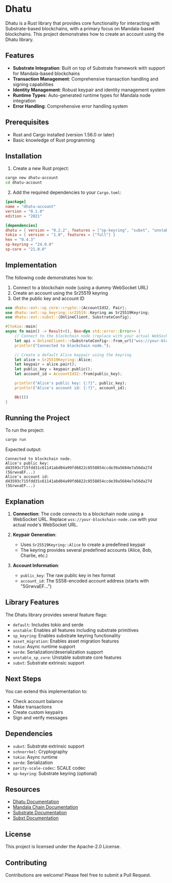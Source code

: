 # Dhatu

Dhatu is a Rust library that provides core functionality for interacting with Substrate-based blockchains, with a primary focus on Mandala-based blockchains. This project demonstrates how to create an account using the Dhatu library.

## Features

- **Substrate Integration**: Built on top of Substrate framework with support for Mandala-based blockchains
- **Transaction Management**: Comprehensive transaction handling and signing capabilities
- **Identity Management**: Robust keypair and identity management system
- **Runtime Types**: Auto-generated runtime types for Mandala node integration
- **Error Handling**: Comprehensive error handling system

## Prerequisites

- Rust and Cargo installed (version 1.56.0 or later)
- Basic knowledge of Rust programming

## Installation

1. Create a new Rust project:
```bash
cargo new dhatu-account
cd dhatu-account
```

2. Add the required dependencies to your `Cargo.toml`:
```toml
[package]
name = "dhatu-account"
version = "0.1.0"
edition = "2021"

[dependencies]
dhatu = { version = "0.2.2", features = ["sp-keyring", "subxt", "unstable_sp_core"] }
tokio = { version = "1.0", features = ["full"] }
hex = "0.4.3"
sp-keyring = "24.0.0"
sp-core = "21.0.0"
```

## Implementation

The following code demonstrates how to:
1. Connect to a blockchain node (using a dummy WebSocket URL)
2. Create an account using the Sr25519 keyring
3. Get the public key and account ID

```rust
use dhatu::ext::sp_core::crypto::{AccountId32, Pair};
use dhatu::ext::sp_keyring::sr25519::Keyring as Sr25519Keyring;
use dhatu::ext::subxt::{OnlineClient, SubstrateConfig};

#[tokio::main]
async fn main() -> Result<(), Box<dyn std::error::Error>> {
    // Connect to the blockchain node (replace with your actual WebSocket URL)
    let api = OnlineClient::<SubstrateConfig>::from_url("wss://your-blockchain-node.com").await?;
    println!("Connected to blockchain node.");

    // Create a default Alice keypair using the keyring
    let alice = Sr25519Keyring::Alice;
    let keypair = alice.pair();
    let public_key = keypair.public();
    let account_id = AccountId32::from(public_key);

    println!("Alice's public key: {:?}", public_key);
    println!("Alice's account id: {:?}", account_id);

    Ok(())
}
```

## Running the Project

To run the project:
```bash
cargo run
```

Expected output:
```
Connected to blockchain node.
Alice's public key: d43593c715fdd31c61141abd04a99fd6822c8558854ccde39a5684e7a56da27d (5GrwvaEF...)
Alice's account id: d43593c715fdd31c61141abd04a99fd6822c8558854ccde39a5684e7a56da27d (5GrwvaEF...)
```

## Explanation

1. **Connection**: The code connects to a blockchain node using a WebSocket URL. Replace `wss://your-blockchain-node.com` with your actual node's WebSocket URL.

2. **Keypair Generation**: 
   - Uses `Sr25519Keyring::Alice` to create a predefined keypair
   - The keyring provides several predefined accounts (Alice, Bob, Charlie, etc.)

3. **Account Information**:
   - `public_key`: The raw public key in hex format
   - `account_id`: The SS58-encoded account address (starts with "5GrwvaEF...")

## Library Features

The Dhatu library provides several feature flags:

- `default`: Includes tokio and serde
- `unstable`: Enables all features including substrate primitives
- `sp_keyring`: Enables substrate keyring functionality
- `asset_migration`: Enables asset migration features
- `tokio`: Async runtime support
- `serde`: Serialization/deserialization support
- `unstable_sp_core`: Unstable substrate core features
- `subxt`: Substrate extrinsic support

## Next Steps

You can extend this implementation to:
- Check account balance
- Make transactions
- Create custom keypairs
- Sign and verify messages

## Dependencies

- `subxt`: Substrate extrinsic support
- `schnorrkel`: Cryptography
- `tokio`: Async runtime
- `serde`: Serialization
- `parity-scale-codec`: SCALE codec
- `sp-keyring`: Substrate keyring (optional)

## Resources

- [Dhatu Documentation](https://docs.rs/dhatu/latest/dhatu/)
- [Mandala Chain Documentation](https://mandalachain.io/docs)
- [Substrate Documentation](https://docs.substrate.io/)
- [Subxt Documentation](https://docs.rs/subxt/latest/subxt/)

## License

This project is licensed under the Apache-2.0 License.

## Contributing

Contributions are welcome! Please feel free to submit a Pull Request. 
